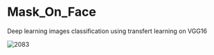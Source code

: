 # Mask_On_Face

Deep learning images classification using transfert learning on VGG16

![2083](https://user-images.githubusercontent.com/70579768/156454012-af770558-93c0-4364-9d6e-ccb8a4fe5e93.jpg)
